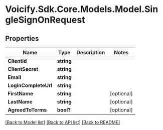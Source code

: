 # Voicify.Sdk.Core.Models.Model.SingleSignOnRequest
## Properties

Name | Type | Description | Notes
------------ | ------------- | ------------- | -------------
**ClientId** | **string** |  | 
**ClientSecret** | **string** |  | 
**Email** | **string** |  | 
**LoginCompleteUrl** | **string** |  | 
**FirstName** | **string** |  | [optional] 
**LastName** | **string** |  | [optional] 
**AgreedToTerms** | **bool?** |  | [optional] 

[[Back to Model list]](../README.md#documentation-for-models) [[Back to API list]](../README.md#documentation-for-api-endpoints) [[Back to README]](../README.md)

